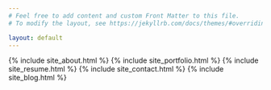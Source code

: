 ```yaml
---
# Feel free to add content and custom Front Matter to this file.
# To modify the layout, see https://jekyllrb.com/docs/themes/#overriding-theme-defaults

layout: default
---
```

<div class="wrapper">
        {% include site_about.html %}
        {% include site_portfolio.html %}
        {% include site_resume.html %}
        {% include site_contact.html %}
        {% include site_blog.html %}
</div>
